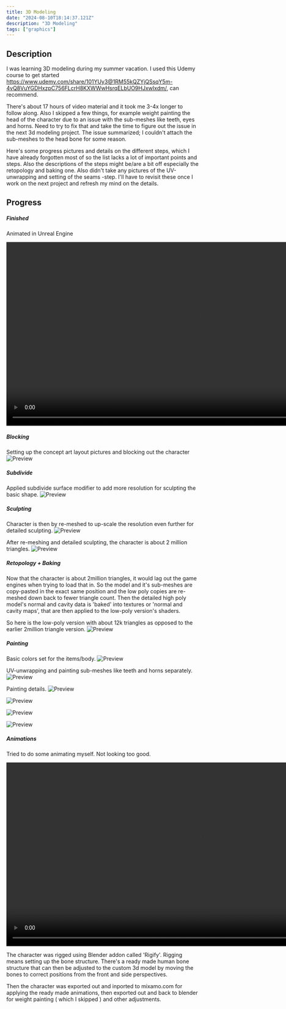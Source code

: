 ```yaml
---
title: 3D Modeling
date: "2024-08-10T18:14:37.121Z"
description: "3D Modeling"
tags: ["graphics"]
---
```


## Description
I was learning 3D modeling during my summer vacation. I used this Udemy course to get started
<https://www.udemy.com/share/101YUy3@1RM55kQZYjQSsqY5m-4vQ8VuYGDHxzpC756FLcrH8KXWWwHsrqELbUO9HJxwIxdm/>, can recommend.

There's about 17 hours of video material and it took me 3-4x longer to follow along. Also I skipped a few things, for example
weight painting the head of the character due to an issue with the sub-meshes like teeth, eyes and horns. Need to try to fix
that and take the time to figure out the issue in the next 3d modeling project. The issue summarized; I couldn't attach the
sub-meshes to the head bone for some reason. 

Here's some progress pictures and details on the different steps, which I have already forgotten most of so the list lacks a lot of
important points and steps. Also the descriptions of the steps might be/are a bit off especially the retopology and baking one.
 Also didn't take any pictures of the UV-unwrapping and setting of the seams -step. I'll have to revisit these once I work on 
 the next project and refresh my mind on the details.

## Progress

##### Finished
Animated in Unreal Engine
<dl>
  <video width="1024" height="480" controls>
    <source src="https://i.imgur.com/q7cbNDp.mp4" type="video/mp4">
  </video>
</dl>


##### Blocking

Setting up the concept art layout pictures and blocking out the character
![Preview](https://i.imgur.com/E0PRRZI.png)


##### Subdivide

Applied subdivide surface modifier to add more resolution for sculpting the basic shape.
![Preview](https://i.imgur.com/aMxy6Mp.png)


##### Sculpting
Character is then by re-meshed to up-scale the resolution even further for detailed sculpting.
![Preview](https://i.imgur.com/M2aTkU4.png)

After re-meshing and detailed sculpting, the character is about 2 million triangles.
![Preview](https://i.imgur.com/CexrZkp.png)

##### Retopology + Baking
Now that the character is about 2million triangles, it would lag out the game engines when trying to load that in.
So the model and it's sub-meshes are copy-pasted in the exact same position and the low poly copies 
are re-meshed down back to fewer triangle count. Then the detailed high poly model's normal and cavity data is 'baked' into textures or
'normal and cavity maps', that are then applied to the low-poly version's shaders.

So here is the low-poly version with about 12k triangles as opposed to the earlier 2million triangle version.
![Preview](https://i.imgur.com/r6JeOuI.png)

##### Painting

Basic colors set for the items/body.
![Preview](https://i.imgur.com/Hlzrc8F.png)

UV-unwrapping and painting sub-meshes like teeth and horns separately.
![Preview](https://i.imgur.com/FplTGUp.png)

Painting details.
![Preview](https://i.imgur.com/Ss9RPts.png)

![Preview](https://i.imgur.com/HjAIQQf.png)

![Preview](https://i.imgur.com/IcLDSxB.png)

![Preview](https://i.imgur.com/ThwoUec.png)

##### Animations

Tried to do some animating myself. Not looking too good.
<dl>
  <video width="1024" height="480" controls>
    <source src="https://i.imgur.com/kTPtcC4.mp4" type="video/mp4">
  </video>
</dl>

The character was rigged using Blender addon called 'Rigify'. Rigging means setting up the bone structure.
There's a ready made human bone structure that can then be adjusted to the custom 3d model by moving the bones
to correct positions from the front and side perspectives.

Then the character was exported out and inported to mixamo.com for applying the ready made animations, then exported
out and back to blender for weight painting ( which I skipped ) and other adjustments.